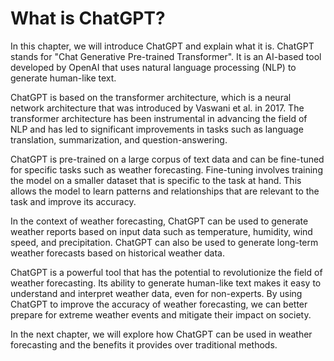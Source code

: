 What is ChatGPT?
====================================================

In this chapter, we will introduce ChatGPT and explain what it is. ChatGPT stands for "Chat Generative Pre-trained Transformer". It is an AI-based tool developed by OpenAI that uses natural language processing (NLP) to generate human-like text.

ChatGPT is based on the transformer architecture, which is a neural network architecture that was introduced by Vaswani et al. in 2017. The transformer architecture has been instrumental in advancing the field of NLP and has led to significant improvements in tasks such as language translation, summarization, and question-answering.

ChatGPT is pre-trained on a large corpus of text data and can be fine-tuned for specific tasks such as weather forecasting. Fine-tuning involves training the model on a smaller dataset that is specific to the task at hand. This allows the model to learn patterns and relationships that are relevant to the task and improve its accuracy.

In the context of weather forecasting, ChatGPT can be used to generate weather reports based on input data such as temperature, humidity, wind speed, and precipitation. ChatGPT can also be used to generate long-term weather forecasts based on historical weather data.

ChatGPT is a powerful tool that has the potential to revolutionize the field of weather forecasting. Its ability to generate human-like text makes it easy to understand and interpret weather data, even for non-experts. By using ChatGPT to improve the accuracy of weather forecasting, we can better prepare for extreme weather events and mitigate their impact on society.

In the next chapter, we will explore how ChatGPT can be used in weather forecasting and the benefits it provides over traditional methods.
